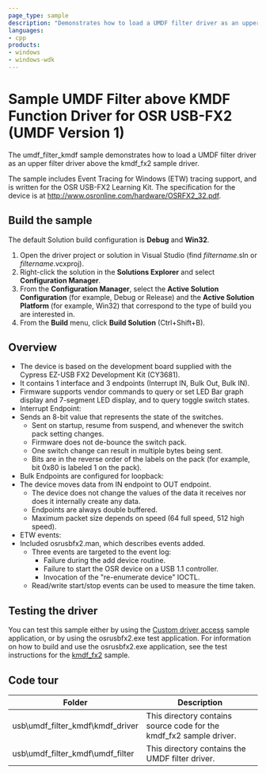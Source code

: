 ```yaml
---
page_type: sample
description: "Demonstrates how to load a UMDF filter driver as an upper filter driver above the kmdf_fx2 sample driver."
languages:
- cpp
products:
- windows
- windows-wdk
---
```


<!---
    name: Sample UMDF Filter above KMDF Function Driver for OSR USB-FX2 (UMDF Version 1)
    platform: KMDF
    language: cpp
    category: USB
    description: Demonstrates how to load a UMDF filter driver as an upper filter driver above the kmdf_fx2 sample driver.
    samplefwlink: http://go.microsoft.com/fwlink/p/?LinkId=620316
--->

# Sample UMDF Filter above KMDF Function Driver for OSR USB-FX2 (UMDF Version 1)

The umdf\_filter\_kmdf sample demonstrates how to load a UMDF filter driver as an upper filter driver above the kmdf\_fx2 sample driver.

The sample includes Event Tracing for Windows (ETW) tracing support, and is written for the OSR USB-FX2 Learning Kit. The specification for the device is at <http://www.osronline.com/hardware/OSRFX2_32.pdf>.

## Build the sample

The default Solution build configuration is **Debug** and **Win32**.

1. Open the driver project or solution in Visual Studio (find *filtername*.sln or *filtername*.vcxproj).
1. Right-click the solution in the **Solutions Explorer** and select **Configuration Manager**.
1. From the **Configuration Manager**, select the **Active Solution Configuration** (for example, Debug or Release) and the **Active Solution Platform** (for example, Win32) that correspond to the type of build you are interested in.
1. From the **Build** menu, click **Build Solution** (Ctrl+Shift+B).

## Overview

- The device is based on the development board supplied with the Cypress EZ-USB FX2 Development Kit (CY3681).
- It contains 1 interface and 3 endpoints (Interrupt IN, Bulk Out, Bulk IN).
- Firmware supports vendor commands to query or set LED Bar graph display and 7-segment LED display, and to query toggle switch states.
- Interrupt Endpoint:
- Sends an 8-bit value that represents the state of the switches.
  - Sent on startup, resume from suspend, and whenever the switch pack setting changes.
  - Firmware does not de-bounce the switch pack.
  - One switch change can result in multiple bytes being sent.
  - Bits are in the reverse order of the labels on the pack (for example, bit 0x80 is labeled 1 on the pack).
- Bulk Endpoints are configured for loopback:
- The device moves data from IN endpoint to OUT endpoint.
  - The device does not change the values of the data it receives nor does it internally create any data.
  - Endpoints are always double buffered.
  - Maximum packet size depends on speed (64 full speed, 512 high speed).
- ETW events:
- Included osrusbfx2.man, which describes events added.
  - Three events are targeted to the event log:
    - Failure during the add device routine.
    - Failure to start the OSR device on a USB 1.1 controller.
    - Invocation of the "re-enumerate device" IOCTL.
  - Read/write start/stop events can be used to measure the time taken.

## Testing the driver

You can test this sample either by using the [Custom driver access](http://go.microsoft.com/fwlink/p/?LinkID=248288) sample application, or by using the osrusbfx2.exe test application. For information on how to build and use the osrusbfx2.exe application, see the test instructions for the [kmdf\_fx2](http://msdn.microsoft.com/en-us/library/windows/hardware/) sample.

## Code tour

| Folder | Description |
| --- | --- |
| usb\umdf_filter_kmdf\kmdf_driver | This directory contains source code for the kmdf_fx2 sample driver. |
| usb\umdf_filter_kmdf\umdf_filter | This directory contains the UMDF filter driver. |
